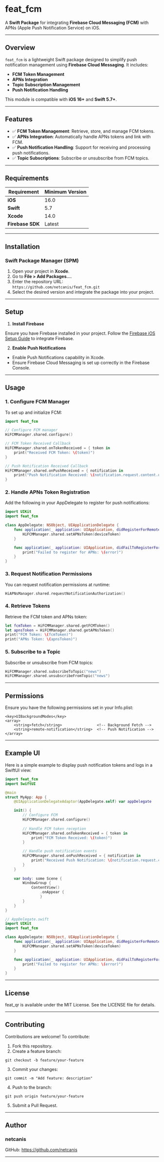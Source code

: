 # **feat_fcm**

A **Swift Package** for integrating **Firebase Cloud Messaging (FCM)** with APNs (Apple Push Notification Service) on iOS.

---

## **Overview**

`feat_fcm` is a lightweight Swift package designed to simplify push notification management using **Firebase Cloud Messaging**. It includes:

- **FCM Token Management**
- **APNs Integration**
- **Topic Subscription Management**
- **Push Notification Handling**

This module is compatible with **iOS 16+** and **Swift 5.7+**.

---

## **Features**

- ✅ **FCM Token Management**: Retrieve, store, and manage FCM tokens.
- ✅ **APNs Integration**: Automatically handle APNs tokens and link with FCM.
- ✅ **Push Notification Handling**: Support for receiving and processing push notifications.
- ✅ **Topic Subscriptions**: Subscribe or unsubscribe from FCM topics.

---

## **Requirements**

| Requirement     | Minimum Version         |
|------------------|-------------------------|
| **iOS**         | 16.0                    |
| **Swift**       | 5.7                     |
| **Xcode**       | 14.0                    |
| **Firebase SDK**| Latest                  |

---

## **Installation**

### **Swift Package Manager (SPM)**

1. Open your project in **Xcode**.
2. Go to **File > Add Packages...**.
3. Enter the repository URL:  
   `https://github.com/netcanis/feat_fcm.git`
4. Select the desired version and integrate the package into your project.

---

## **Setup**

1. **Install Firebase**

Ensure you have Firebase installed in your project. Follow the [Firebase iOS Setup Guide](https://firebase.google.com/docs/ios/setup) to integrate Firebase.

2. **Enable Push Notifications**

- Enable Push Notifications capability in Xcode.
- Ensure Firebase Cloud Messaging is set up correctly in the Firebase Console.

---

## **Usage**

### **1. Configure FCM Manager**

To set up and initialize FCM:

```swift
import feat_fcm

// Configure FCM manager
HiFCMManager.shared.configure()

// FCM Token Received Callback
HiFCMManager.shared.onTokenReceived = { token in
    print("Received FCM Token: \(token)")
}

// Push Notification Received Callback
HiFCMManager.shared.onPushReceived = { notification in
    print("Push Notification Received: \(notification.request.content.userInfo)")
}
```

### **2. Handle APNs Token Registration**

Add the following in your AppDelegate to register for push notifications:

```swift
import UIKit
import feat_fcm

class AppDelegate: NSObject, UIApplicationDelegate {
    func application(_ application: UIApplication, didRegisterForRemoteNotificationsWithDeviceToken deviceToken: Data) {
        HiFCMManager.shared.setAPNsToken(deviceToken)
    }

    func application(_ application: UIApplication, didFailToRegisterForRemoteNotificationsWithError error: Error) {
        print("Failed to register for APNs: \(error)")
    }
}
```

### **3. Request Notification Permissions**

You can request notification permissions at runtime:

```swift
HiAPNsManager.shared.requestNotificationAuthorization()
```

### **4. Retrieve Tokens**

Retrieve the FCM token and APNs token:

```swift
let fcmToken = HiFCMManager.shared.getFCMToken()
let apnsToken = HiFCMManager.shared.getAPNsToken()
print("FCM Token: \(fcmToken)")
print("APNs Token: \(apnsToken)")
```

### **5. Subscribe to a Topic**

Subscribe or unsubscribe from FCM topics:

```swift
HiFCMManager.shared.subscribeToTopic("news")
HiFCMManager.shared.unsubscribeFromTopic("news")
```

---

## **Permissions**

Ensure you have the following permissions set in your Info.plist:

```
<key>UIBackgroundModes</key>
<array>
    <string>fetch</string>                <!-- Background Fetch -->
    <string>remote-notification</string>  <!-- Push Notification -->
</array>
```

---

## **Example UI**

Here is a simple example to display push notification tokens and logs in a SwiftUI view:

```swift
import feat_fcm
import SwiftUI

@main
struct MyApp: App {
    @UIApplicationDelegateAdaptor(AppDelegate.self) var appDelegate

    init() {
        // Configure FCM
        HiFCMManager.shared.configure()
        
        // Handle FCM token reception
        HiFCMManager.shared.onTokenReceived = { token in
            print("FCM Token Received: \(token)")
        }

        // Handle push notification events
        HiFCMManager.shared.onPushReceived = { notification in
            print("Received Push Notification: \(notification.request.content.userInfo)")
        }
    }
    
    var body: some Scene {
        WindowGroup {
            ContentView()
                .onAppear {
                }
        }
    }
}

// AppDelegate.swift
import UIKit
import feat_fcm

class AppDelegate: NSObject, UIApplicationDelegate {
    func application(_ application: UIApplication, didRegisterForRemoteNotificationsWithDeviceToken deviceToken: Data) {
        HiFCMManager.shared.setAPNsToken(deviceToken)
    }

    func application(_ application: UIApplication, didFailToRegisterForRemoteNotificationsWithError error: Error) {
        print("Failed to register for APNs: \(error)")
    }
}
```

---

## **License**

feat_qr is available under the MIT License. See the LICENSE file for details.

---

## **Contributing**

Contributions are welcome! To contribute:

1. Fork this repository.
2. Create a feature branch:
```
git checkout -b feature/your-feature
```
3. Commit your changes:
```
git commit -m "Add feature: description"
```
4. Push to the branch:
```
git push origin feature/your-feature
```
5. Submit a Pull Request.

---

## **Author**

### **netcanis**
GitHub: https://github.com/netcanis

---

